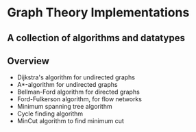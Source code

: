# Graph Theory Implementations

## A collection of algorithms and datatypes

## Overview
* Dijkstra's algorithm for undirected graphs
* A*-algorithm for undirected graphs
* Bellman-Ford algorithm for directed graphs
* Ford-Fulkerson algorithm, for flow networks
* Minimum spanning tree algorithm
* Cycle finding algorithm
* MinCut algorithm to find minimum cut
